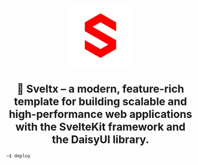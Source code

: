<p align="center">
<img src="src/lib/img/sveltxLogo.png" alt="Sveltx Logo" width="33%">
</p>

<h1 align="center"> 🚀 Sveltx – a modern, feature-rich template for building scalable and high-performance web applications with the SvelteKit framework and the DaisyUI library. </h1>


```bash
~$ deploy
```
